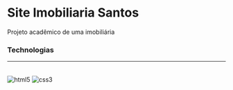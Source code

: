 # Site Imobiliaria Santos
Projeto acadêmico de uma imobiliária

### Technologias
--- 
<div style = "display: inline_block; padding: 0em; padding: 0em"></br>
<img align="center" alt="html5" src="https://img.shields.io/badge/HTML5-E34F26?style=for-the-badge&logo=html5&logoColor=white"/>
<img align="center" alt="css3" src="https://img.shields.io/badge/CSS3-1572B6?style=for-the-badge&logo=css3&logoColor=white"/>
